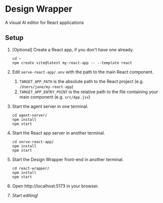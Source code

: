 # Design Wrapper

A visual AI editor for React applications

## Setup

1. [Optional] Create a React app, if you don't have one already.

   ```
   cd ~
   npm create vite@latest my-react-app -- --template react
   ```

2. Edit `serve-react-app/.env` with the path to the main React component.

   1. `TARGET_APP_PATH` is the absolute path to the React project (e.g. `/Users/jane/my-react-app`)
   2. `TARGET_APP_ENTRY_POINT` is the relative path to the file containing your main component (e.g. `src/App.jsx`)

3. Start the agent server in one terminal.

   ```
   cd agent-server/
   npm install
   npm start
   ```

4. Start the React app server in another terminal.

   ```
   cd serve-react-app/
   npm install
   npm start
   ```

5. Start the Design Wrapper front-end in another terminal.

   ```
   cd react-wrapper/
   npm install
   npm start
   ```

6. Open http://localhost:5173 in your browser.

7. Start editing!